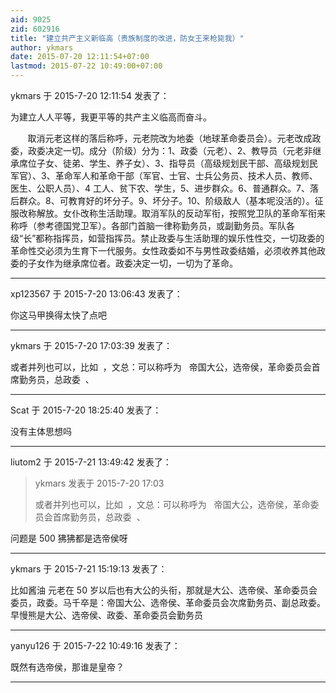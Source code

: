 ```yaml
---
aid: 9025
zid: 602916
title: "建立共产主义新临高（贵族制度的改进，防女王来枪毙我）"
author: ykmars
date: 2015-07-20 12:11:54+07:00
lastmod: 2015-07-22 10:49:00+07:00
---
```


ykmars 于 2015-7-20 12:11:54 发表了：

为建立人人平等，我更平等的共产主义临高而奋斗。

&nbsp; &nbsp;&nbsp; &nbsp; 取消元老这样的落后称呼，元老院改为地委（地球革命委员会）。元老改成政委，政委决定一切。成分（阶级）分为：1、政委（元老）、2、教导员（元老非继承席位子女、徒弟、学生、养子女）、3、指导员（高级规划民干部、高级规划民军官）、3、革命军人和革命干部（军官、士官、士兵公务员、技术人员、教师、医生、公职人员）、4 工人、贫下农、学生，5、进步群众。6、普通群众。7、落后群众。8、可教育好的坏分子。9、坏分子。10、阶级敌人（基本呢没活的）。征服改称解放。女仆改称生活助理。取消军队的反动军衔，按照党卫队的革命军衔来称呼（参考德国党卫军）。各部门首脑一律称勤务员，或副勤务员。军队各级“长”都称指挥员，如营指挥员。禁止政委与生活助理的娱乐性性交，一切政委的革命性交必须为生育下一代服务。女性政委如不与男性政委结婚，必须收养其他政委的子女作为继承席位者。政委决定一切，一切为了革命。

---

xp123567 于 2015-7-20 13:06:43 发表了：

你这马甲换得太快了点吧

---

ykmars 于 2015-7-20 17:03:39 发表了：

或者并列也可以，比如&nbsp;&nbsp;，文总：可以称呼为&nbsp; &nbsp;帝国大公，选帝侯，革命委员会首席勤务员，总政委&nbsp;&nbsp;、

---

Scat 于 2015-7-20 18:25:40 发表了：

没有主体思想吗

---

liutom2 于 2015-7-21 13:49:42 发表了：

> ykmars 发表于 2015-7-20 17:03
>
> 或者并列也可以，比如&nbsp;&nbsp;，文总：可以称呼为&nbsp; &nbsp;帝国大公，选帝侯，革命委员会首席勤务员，总政委&nbsp;&nbsp;、

问题是 500 狒狒都是选帝侯呀

---

ykmars 于 2015-7-21 15:19:13 发表了：

比如酱油 元老在 50 岁以后也有大公的头衔，那就是大公、选帝侯、革命委员会委员，政委。马千卒是：帝国大公、选帝侯、革命委员会次席勤务员、副总政委。早慢熊是大公、选帝侯、政委、革命委员会勤务员

---

yanyu126 于 2015-7-22 10:49:16 发表了：

既然有选帝侯，那谁是皇帝？

---
